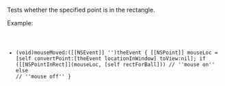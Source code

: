 Tests whether the specified point is in the rectangle.

Example:
<code>
- (void)mouseMoved:([[NSEvent]] '')theEvent
{
	[[NSPoint]] mouseLoc = [self convertPoint:[theEvent locationInWindow] toView:nil];
	if ([[NSPointInRect]](mouseLoc, [self rectForBall]))
		// ''mouse on''
	else
		// ''mouse off''
}